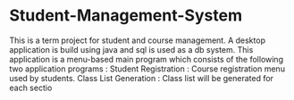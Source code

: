 # Student-Management-System
This is a term project for student and course management. A desktop application is build using java and sql is used as a db system. This application is a menu-based main program which consists of the following two application programs :  Student Registration : Course registration menu used by students. Class List Generation : Class list will be generated for each sectio
